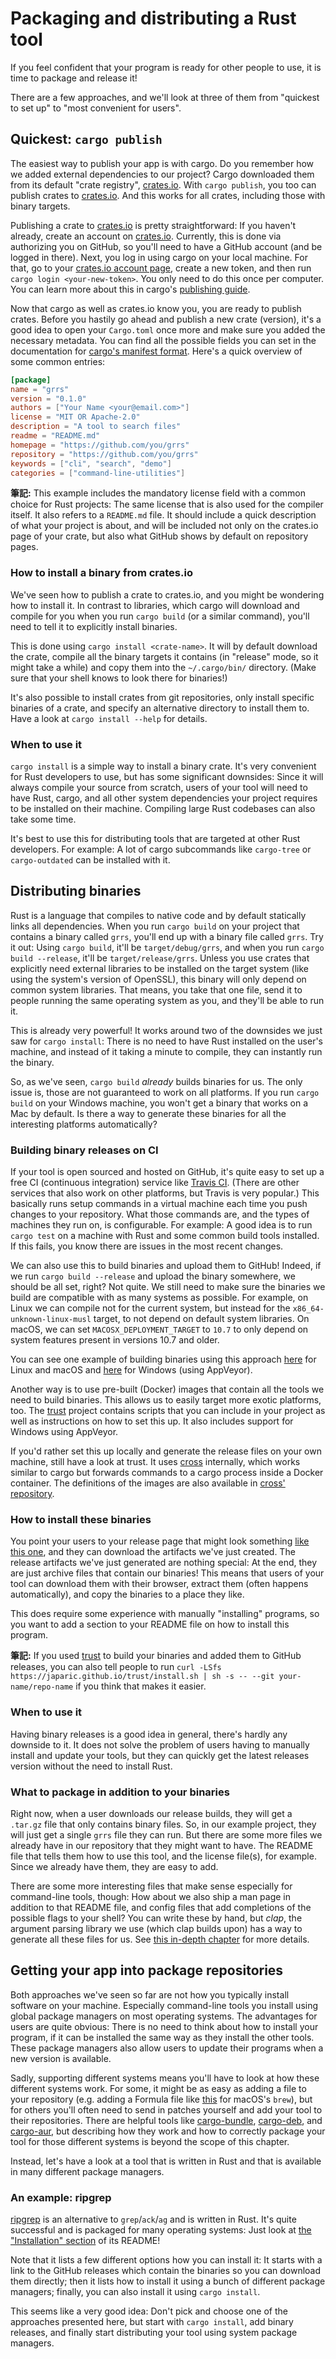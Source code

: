 # Packaging and distributing a Rust tool

If you feel confident that your program is ready for other people to use,
it is time to package and release it!

There are a few approaches,
and we'll look at three of them
from "quickest to set up" to "most convenient for users".

## Quickest: `cargo publish`

The easiest way to publish your app is with cargo.
Do you remember how we added external dependencies to our project?
Cargo downloaded them from its default "crate registry", [crates.io].
With `cargo publish`,
you too can publish crates to [crates.io].
And this works for all crates,
including those with binary targets.

Publishing a crate to [crates.io] is pretty straightforward:
If you haven't already, create an account on [crates.io].
Currently, this is done via authorizing you on GitHub,
so you'll need to have a GitHub account
(and be logged in there).
Next, you log in using cargo on your local machine.
For that, go to your
[crates.io account page],
create a new token,
and then run `cargo login <your-new-token>`.
You only need to do this once per computer.
You can learn more about this
in cargo's [publishing guide].

Now that cargo as well as crates.io know you,
you are ready to publish crates.
Before you hastily go ahead and publish a new crate (version),
it's a good idea to open your `Cargo.toml` once more
and make sure you added the necessary metadata.
You can find all the possible fields you can set
in the documentation for [cargo's manifest format].
Here's a quick overview of some common entries:

```toml
[package]
name = "grrs"
version = "0.1.0"
authors = ["Your Name <your@email.com>"]
license = "MIT OR Apache-2.0"
description = "A tool to search files"
readme = "README.md"
homepage = "https://github.com/you/grrs"
repository = "https://github.com/you/grrs"
keywords = ["cli", "search", "demo"]
categories = ["command-line-utilities"]
```

<aside class="筆記">

**筆記:**
This example includes the mandatory license field
with a common choice for Rust projects:
The same license that is also used for the compiler itself.
It also refers to a `README.md` file.
It should include a quick description of what your project is about,
and will be included not only on the crates.io page of your crate,
but also what GitHub shows by default on repository pages.

</aside>

[crates.io]: https://crates.io/
[crates.io account page]: https://crates.io/me
[publishing guide]: https://doc.rust-lang.org/1.39.0/cargo/reference/publishing.html
[cargo's manifest format]: https://doc.rust-lang.org/1.39.0/cargo/reference/manifest.html

### How to install a binary from crates.io

We've seen how to publish a crate to crates.io,
and you might be wondering how to install it.
In contrast to libraries,
which cargo will download and compile for you
when you run `cargo build` (or a similar command),
you'll need to tell it to explicitly install binaries.

This is done using
`cargo install <crate-name>`.
It will by default download the crate,
compile all the binary targets it contains
(in "release" mode, so it might take a while)
and copy them into the `~/.cargo/bin/` directory.
(Make sure that your shell knows to look there for binaries!)

It's also possible to
install crates from git repositories,
only install specific binaries of a crate,
and specify an alternative directory to install them to.
Have a look at `cargo install --help` for details.

### When to use it

`cargo install` is a simple way to install a binary crate.
It's very convenient for Rust developers to use,
but has some significant downsides:
Since it will always compile your source from scratch,
users of your tool will need to have
Rust, cargo, and all other system dependencies your project requires
to be installed on their machine.
Compiling large Rust codebases can also take some time.

It's best to use this for distributing tools
that are targeted at other Rust developers.
For example:
A lot of cargo subcommands
like `cargo-tree` or `cargo-outdated`
can be installed with it.

## Distributing binaries

Rust is a language that compiles to native code
and by default statically links all dependencies.
When you run `cargo build`
on your project that contains a binary called `grrs`,
you'll end up with a binary file called `grrs`.
Try it out:
Using `cargo build`, it'll be `target/debug/grrs`,
and when you run `cargo build --release`, it'll be `target/release/grrs`.
Unless you use crates
that explicitly need external libraries to be installed on the target system
(like using the system's version of OpenSSL),
this binary will only depend on common system libraries.
That means,
you take that one file,
send it to people running the same operating system as you,
and they'll be able to run it.

This is already very powerful!
It works around two of the downsides we just saw for `cargo install`:
There is no need to have Rust installed on the user's machine,
and instead of it taking a minute to compile,
they can instantly run the binary.

So, as we've seen,
`cargo build` _already_ builds binaries for us.
The only issue is,
those are not guaranteed to work on all platforms.
If you run `cargo build` on your Windows machine,
you won't get a binary that works on a Mac by default.
Is there a way to generate these binaries
for all the interesting platforms
automatically?

### Building binary releases on CI

If your tool is open sourced
and hosted on GitHub,
it's quite easy to set up a free CI (continuous integration) service
like [Travis CI].
(There are other services that also work on other platforms, but Travis is very popular.)
This basically runs setup commands
in a virtual machine
each time you push changes to your repository.
What those commands are,
and the types of machines they run on,
is configurable.
For example:
A good idea is to run `cargo test`
on a machine with Rust and some common build tools installed.
If this fails,
you know there are issues in the most recent changes.

[Travis CI]: https://travis-ci.com/

We can also use this
to build binaries and upload them to GitHub!
Indeed, if we run
`cargo build --release`
and upload the binary somewhere,
we should be all set, right?
Not quite.
We still need to make sure the binaries we build
are compatible with as many systems as possible.
For example,
on Linux we can compile not for the current system,
but instead for the `x86_64-unknown-linux-musl` target,
to not depend on default system libraries.
On macOS, we can set `MACOSX_DEPLOYMENT_TARGET` to `10.7`
to only depend on system features present in versions 10.7 and older.

You can see one example of building binaries using this approach
[here][wasm-pack-travis] for Linux and macOS
and [here][wasm-pack-appveyor] for Windows (using AppVeyor).

[wasm-pack-travis]: https://github.com/rustwasm/wasm-pack/blob/51e6351c28fbd40745719e6d4a7bf26dadd30c85/.travis.yml#L74-L91
[wasm-pack-appveyor]: https://github.com/rustwasm/wasm-pack/blob/51e6351c28fbd40745719e6d4a7bf26dadd30c85/.appveyor.yml

Another way is to use pre-built (Docker) images
that contain all the tools we need
to build binaries.
This allows us to easily target more exotic platforms, too.
The [trust] project contains
scripts that you can include in your project
as well as instructions on how to set this up.
It also includes support for Windows using AppVeyor.

If you'd rather set this up locally
and generate the release files on your own machine,
still have a look at trust.
It uses [cross] internally,
which works similar to cargo
but forwards commands to a cargo process inside a Docker container.
The definitions of the images are also available in
[cross' repository][cross].

[trust]: https://github.com/japaric/trust
[cross]: https://github.com/rust-embedded/cross

### How to install these binaries

You point your users to your release page
that might look something [like this one][wasm-pack-release],
and they can download the artifacts we've just created.
The release artifacts we've just generated are nothing special:
At the end, they are just archive files that contain our binaries!
This means that users of your tool
can download them with their browser,
extract them (often happens automatically),
and copy the binaries to a place they like.

[wasm-pack-release]: https://github.com/rustwasm/wasm-pack/releases/tag/v0.5.1

This does require some experience with manually "installing" programs,
so you want to add a section to your README file
on how to install this program.

<aside class="筆記">

**筆記:**
If you used [trust] to build your binaries and added them to GitHub releases,
you can also tell people to run
`curl -LSfs https://japaric.github.io/trust/install.sh | sh -s -- --git your-name/repo-name`
if you think that makes it easier.

</aside>

### When to use it

Having binary releases is a good idea in general,
there's hardly any downside to it.
It does not solve the problem of users having to manually
install and update
your tools,
but they can quickly get the latest releases version
without the need to install Rust.

### What to package in addition to your binaries

Right now,
when a user downloads our release builds,
they will get a `.tar.gz` file
that only contains binary files.
So, in our example project,
they will just get a single `grrs` file they can run.
But there are some more files we already have in our repository
that they might want to have.
The README file that tells them how to use this tool,
and the license file(s),
for example.
Since we already have them,
they are easy to add.

There are some more interesting files
that make sense especially for command-line tools,
though:
How about we also ship a man page in addition to that README file,
and config files that add completions of the possible flags to your shell?
You can write these by hand,
but _clap_, the argument parsing library we use
(which clap builds upon)
has a way to generate all these files for us.
See [this in-depth chapter][clap-man-pages]
for more details.


[clap-man-pages]: ../in-depth/docs.html


## Getting your app into package repositories

Both approaches we've seen so far
are not how you typically install software on your machine.
Especially command-line tools
you install using global package managers
on most operating systems.
The advantages for users are quite obvious:
There is no need to think about how to install your program,
if it can be installed the same way as they install the other tools.
These package managers also allow users to update their programs
when a new version is available.

Sadly, supporting different systems means
you'll have to look at how these different systems work.
For some,
it might be as easy as adding a file to your repository
(e.g. adding a Formula file like [this][rg-formula] for macOS's `brew`),
but for others you'll often need to send in patches yourself
and add your tool to their repositories.
There are helpful tools like
[cargo-bundle](https://crates.io/crates/cargo-bundle),
[cargo-deb](https://crates.io/crates/cargo-deb), and
[cargo-aur](https://crates.io/crates/cargo-aur),
but describing how they work
and how to correctly package your tool
for those different systems is beyond the scope of this chapter.

[rg-formula]: https://github.com/BurntSushi/ripgrep/blob/31adff6f3c4bfefc9e77df40871f2989443e6827/pkg/brew/ripgrep-bin.rb

Instead,
let's have a look at a tool that is written in Rust
and that is available in many different package managers.

### An example: ripgrep

[ripgrep] is an alternative to `grep`/`ack`/`ag` and is written in Rust.
It's quite successful and is packaged for many operating systems:
Just look at [the "Installation" section][rg-install] of its README!

Note that it lists a few different options how you can install it:
It starts with a link to the GitHub releases
which contain the binaries so you can download them directly;
then it lists how to install it using a bunch of different package managers;
finally, you can also install it using `cargo install`.

This seems like a very good idea:
Don't pick and choose one of the approaches presented here,
but start with `cargo install`,
add binary releases,
and finally start distributing your tool using system package managers.

[ripgrep]: https://github.com/BurntSushi/ripgrep
[rg-install]: https://github.com/BurntSushi/ripgrep/tree/31adff6f3c4bfefc9e77df40871f2989443e6827#installation
